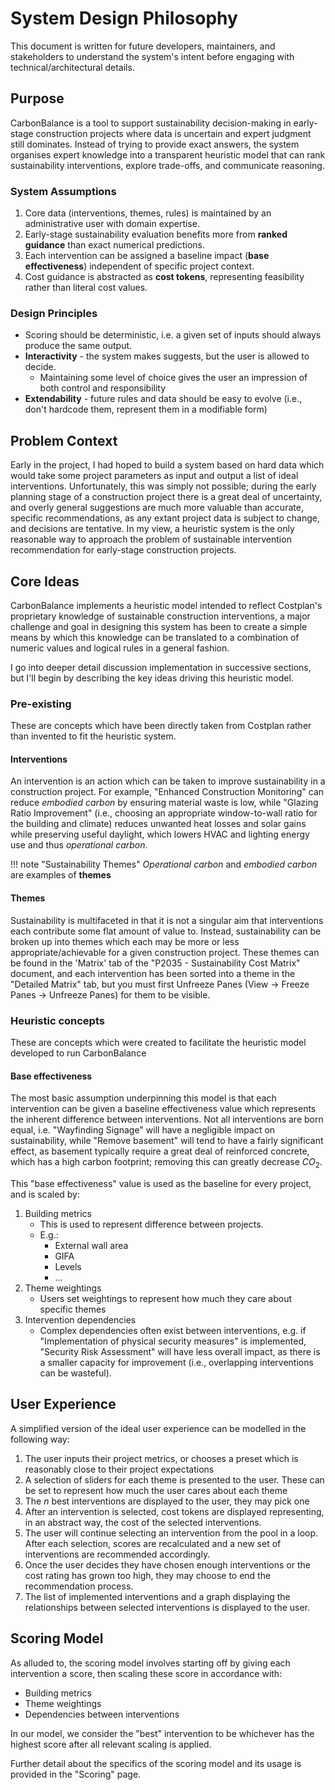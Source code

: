 # System Design Philosophy

This document is written for future developers, maintainers, and stakeholders to understand the system's intent before engaging with technical/architectural details.

## Purpose
CarbonBalance is a tool to support sustainability decision-making in early-stage construction projects where data is uncertain and expert judgment still dominates. Instead of trying to provide exact answers, the system organises expert knowledge into a transparent heuristic model that can rank sustainability interventions, explore trade-offs, and communicate reasoning.

### System Assumptions

1. Core data (interventions, themes, rules) is maintained by an administrative user with domain expertise.
2. Early-stage sustainability evaluation benefits more from **ranked guidance** than exact numerical predictions.
3. Each intervention can be assigned a baseline impact (**base effectiveness**) independent of specific project context.
4. Cost guidance is abstracted as **cost tokens**, representing feasibility rather than literal cost values.

### Design Principles
- Scoring should be deterministic, i.e. a given set of inputs should always produce the same output.
- **Interactivity** - the system makes suggests, but the user is allowed to decide.
    - Maintaining some level of choice gives the user an impression of both control and responsibility
- **Extendability** - future rules and data should be easy to evolve (i.e., don't hardcode them, represent them in a modifiable form)

## Problem Context
Early in the project, I had hoped to build a system based on hard data which would take some project parameters as input and output a list of ideal interventions. Unfortunately, this was simply not possible; during the early planning stage of a construction project there is a great deal of uncertainty, and overly general suggestions are much more valuable than accurate, specific recommendations, as any extant project data is subject to change, and decisions are tentative. In my view, a heuristic system is the only reasonable way to approach the problem of sustainable intervention recommendation for early-stage construction projects.

## Core Ideas
CarbonBalance implements a heuristic model intended to reflect Costplan's proprietary knowledge of sustainable construction interventions, a major challenge and goal in designing this system has been to create a simple means by which this knowledge can be translated to a combination of numeric values and logical rules in a general fashion.

I go into deeper detail discussion implementation in successive sections, but I'll begin by describing the key ideas driving this heuristic model.

### Pre-existing
These are concepts which have been directly taken from Costplan rather than invented to fit the heuristic system.

#### Interventions

An intervention is an action which can be taken to improve sustainability in a construction project. For example, "Enhanced Construction Monitoring" can reduce *embodied carbon* by ensuring material waste is low, while "Glazing Ratio Improvement" (i.e., choosing an appropriate window-to-wall ratio for the building and climate) reduces unwanted heat losses and solar gains while preserving useful daylight, which lowers HVAC and lighting energy use and thus *operational carbon*.

!!! note "Sustainability Themes" 
    *Operational carbon* and *embodied carbon* are examples of **themes**

#### Themes
Sustainability is multifaceted in that it is not a singular aim that interventions each contribute some flat amount of value to. Instead, sustainability can be broken up into themes which each may be more or less appropriate/achievable for a given construction project. These themes can be found in the 'Matrix' tab of the "P2035 - Sustainability Cost Matrix" document, and each intervention has been sorted into a theme in the "Detailed Matrix" tab, but you must first Unfreeze Panes (View -> Freeze Panes -> Unfreeze Panes) for them to be visible.

### Heuristic concepts
These are concepts which were created to facilitate the heuristic model developed to run CarbonBalance

#### Base effectiveness
The most basic assumption underpinning this model is that each intervention can be given a baseline effectiveness value which represents the inherent difference between interventions. Not all interventions are born equal, i.e. "Wayfinding Signage" will have a negligible impact on sustainability, while "Remove basement" will tend to have a fairly significant effect, as basement typically require a great deal of reinforced concrete, which has a high carbon footprint; removing this can greatly decrease $CO_2$. 

This "base effectiveness" value is used as the baseline for every project, and is scaled by:

1. Building metrics
    - This is used to represent difference between projects.
    - E.g.:
        - External wall area
        - GIFA
        - Levels
        - ...
2. Theme weightings
    - Users set weightings to represent how much they care about specific themes
3. Intervention dependencies
    - Complex dependencies often exist between interventions, e.g. if "Implementation of physical security measures" is implemented, "Security Risk Assessment" will have less overall impact, as there is a smaller capacity for improvement (i.e., overlapping interventions can be wasteful).

## User Experience
A simplified version of the ideal user experience can be modelled in the following way:

1. The user inputs their project metrics, or chooses a preset which is reasonably close to their project expectations
2. A selection of sliders for each theme is presented to the user. These can be set to represent how much the user cares about each theme
3. The $n$ best interventions are displayed to the user, they may pick one
4. After an intervention is selected, cost tokens are displayed representing, in an abstract way, the cost of the selected interventions.
5. The user will continue selecting an intervention from the pool in a loop. After each selection, scores are recalculated and a new set of interventions are recommended accordingly.
6. Once the user decides they have chosen enough interventions or the cost rating has grown too high, they may choose to end the recommendation process.
7. The list of implemented interventions and a graph displaying the relationships between selected interventions is displayed to the user.

## Scoring Model
As alluded to, the scoring model involves starting off by giving each intervention a score, then scaling these score in accordance with:
- Building metrics
- Theme weightings
- Dependencies between interventions

In our model, we consider the "best" intervention to be whichever has the highest score after all relevant scaling is applied.

Further detail about the specifics of the scoring model and its usage is provided in the "Scoring" page.
